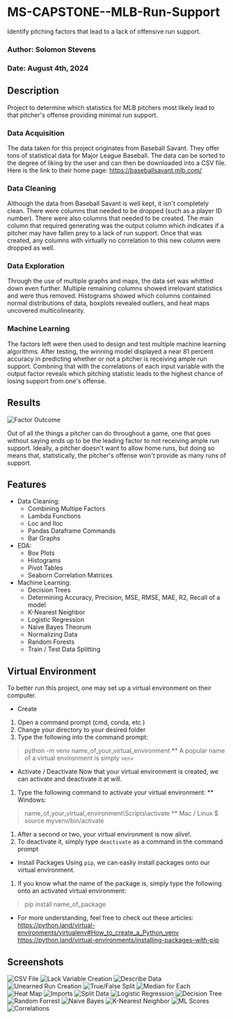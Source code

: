 # MS-CAPSTONE--MLB-Run-Support
Identify pitching factors that lead to a lack of offensive run support.

### Author: Solomon Stevens
### Date: August 4th, 2024

## Description
Project to determine which statistics for MLB pitchers most likely lead to that pitcher's offense providing minimal run support.

### Data Acquisition
The data taken for this project originates from Baseball Savant.  They offer tons of statistical data for Major League Baseball.  The data can be sorted to the degree of liking by the user and can then be downloaded into a CSV file.  Here is the link to their home page:
https://baseballsavant.mlb.com/

### Data Cleaning
Although the data from Baseball Savant is well kept, it isn't completely clean.  There were columns that needed to be dropped (such as a player ID number).  There were also columns that needed to be created.  The main column that required generating was the output column which indicates if a pitcher may have fallen prey to a lack of run support.  Once that was created, any columns with virtually no correlation to this new column were dropped as well.

### Data Exploration
Through the use of multiple graphs and maps, the data set was whittled down even further.  Multiple remaining columns showed irrelovant statistics and were thus removed.  Histograms showed which columns contained normal distributions of data, boxplots revealed outliers, and heat maps uncovered multicolinearity.

### Machine Learning
The factors left were then used to design and test multiple machine learning algorithms.  After testing, the winning model displayed a near 81 percent accuracy in predicting whether or not a pitcher is receiving ample run support.  Combning that with the correlations of each input variable with the output factor reveals which pitching statistic leads to the highest chance of losing support from one's offense.

## Results
![Factor Outcome](Images/FinalBarPlot.png)

Out of all the things a pitcher can do throughout a game, one that goes without saying ends up to be the leading factor to not receiving ample run support.  Ideally, a pitcher doesn't want to allow home runs, but doing so means that, statistically, the pitcher's offense won't provide as many runs of support.

## Features
* Data Cleaning:
  * Combining Multipe Factors
  * Lambda Functions
  * Loc and Iloc
  * Pandas Dataframe Commands
  * Bar Graphs
* EDA:
  * Box Plots
  * Histograms
  * Pivot Tables
  * Seaborn Correlation Matrices
* Machine Learning:
  * Decision Trees
  * Determining Accuracy, Precision, MSE, RMSE, MAE, R2, Recall of a model
  * K-Nearest Neighbor
  * Logistic Regression
  * Naive Bayes Theorum
  * Normalizing Data
  * Random Forests
  * Train / Test Data Splitting

## Virtual Environment
To better run this project, one may set up a virtual environment on their computer.
* Create
1. Open a command prompt (cmd, conda, etc.)
1. Change your directory to your desired folder
1. Type the following into the command prompt:
> python -m venv name_of_your_virtual_environment
** A popular name of a virtual environment is simply `venv`

* Activate / Deactivate
Now that your virtual environment is created, we can activate and deactivate it at will.
1. Type the following command to activate your virtual environment:
** Windows:
> name_of_your_virtual_environment\Scripts\activate
** Mac / Linux
> $ source myvenv/bin/activate
1. After a second or two, your virtual environment is now alive!.
1. To deactivate it, simply type `deactivate` as a command in the command prompt

* Install Packages
Using `pip`, we can easliy install packages onto our virtual environment.
1. If you know what the name of the package is, simply type the following onto an activated virtual environment:
> pip install name_of_package

* For more understanding, feel free to check out these articles:
https://python.land/virtual-environments/virtualenv#How_to_create_a_Python_venv
https://python.land/virtual-environments/installing-packages-with-pip

## Screenshots
![CSV File](Images/output.png)
![Lack Variable Creation](Images/CreateLackVariable.png)
![Describe Data](Images/pd,describe.png)
![Unearned Run Creation](Images/CreateUnearnedRuns.png)
![True/False Split](Images/Pivot_TotalTrueFalse.png)
![Median for Each](Images/Pivot_AllSplit.png)
![Heat Map](Images/LastHeatMap.png)
![Imports](Images/ML_Imports.png)
![Split Data](Images/Split.png)
![Logistic Regression](Images/LogisticRegression.png)
![Decision Tree](Images/DecisionTree.png)
![Random Forrest](Images/RandomForest.png)
![Naive Bayes](Images/NaiveBayes.png)
![K-Nearest Neighbor](Images/KNN.png)
![ML Scores](Images/ML_FinalTally.png)
![Correlations](Images/Correlations.png)